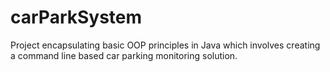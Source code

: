 # carParkSystem
Project encapsulating basic OOP principles in Java which involves creating a command line based car parking monitoring solution.
